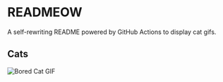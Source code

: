 # READMEOW

A self-rewriting README powered by GitHub Actions to display cat gifs.

## Cats

![Bored Cat GIF](https://media3.giphy.com/media/v1.Y2lkPTlhY2QwMmRheHM2MzJqMzBrZGZoa2Z0bWlydmlmZjl0OWI2ZTN3NDE4OWoxbGRsOSZlcD12MV9naWZzX3NlYXJjaCZjdD1n/mlvseq9yvZhba/200.gif)
